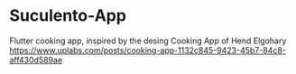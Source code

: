 # Suculento-App
Flutter cooking app, inspired by the desing Cooking App of Hend Elgohary https://www.uplabs.com/posts/cooking-app-1132c845-9423-45b7-84c8-aff430d589ae
